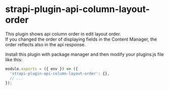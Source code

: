 # strapi-plugin-api-column-layout-order

This plugin shows api column order in edit layout order.  
If you changed the order of displaying fields in the Content Manager, the order reflects also in the api response.

Install this plugin with package manager and then modify your plugins.js file like this:
```js
module.exports = ({ env }) => ({
  'strapi-plugin-api-column-layout-order': {},
  // ...
});
```
